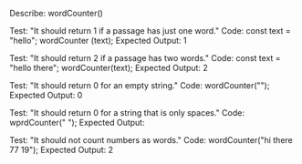 Describe: wordCounter()

Test: "It should return 1 if a passage has just one word."
Code:
const text = "hello";
wordCounter (text);
Expected Output: 1

Test: "It should return 2 if a passage has two words."
Code:
const text = "hello there";
wordCounter(text);
Expected Output: 2

Test: "It should return 0 for an empty string."
Code: wordCounter("");
Expected Output: 0

Test: "It should return 0 for a string that is only spaces."
Code: wprdCounter("             ");
Expected Output: 

Test: "It should not count numbers as words."
Code: wordCounter("hi there 77 19");
Expected Output: 2
